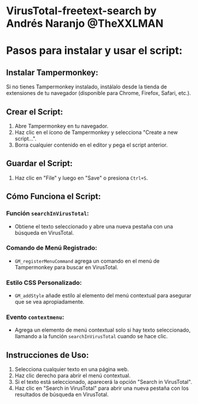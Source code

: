# VirusTotal-freetext-search by Andrés Naranjo @TheXXLMAN
# Pasos para instalar y usar el script:

## Instalar Tampermonkey:

Si no tienes Tampermonkey instalado, instálalo desde la tienda de extensiones de tu navegador (disponible para Chrome, Firefox, Safari, etc.).

## Crear el Script:

1. Abre Tampermonkey en tu navegador.
2. Haz clic en el ícono de Tampermonkey y selecciona "Create a new script...".
3. Borra cualquier contenido en el editor y pega el script anterior.

## Guardar el Script:

1. Haz clic en "File" y luego en "Save" o presiona `Ctrl+S`.

## Cómo Funciona el Script:

### Función `searchInVirusTotal`:

- Obtiene el texto seleccionado y abre una nueva pestaña con una búsqueda en VirusTotal.

### Comando de Menú Registrado:

- `GM_registerMenuCommand` agrega un comando en el menú de Tampermonkey para buscar en VirusTotal.

### Estilo CSS Personalizado:

- `GM_addStyle` añade estilo al elemento del menú contextual para asegurar que se vea apropiadamente.

### Evento `contextmenu`:

- Agrega un elemento de menú contextual solo si hay texto seleccionado, llamando a la función `searchInVirusTotal` cuando se hace clic.

## Instrucciones de Uso:

1. Selecciona cualquier texto en una página web.
2. Haz clic derecho para abrir el menú contextual.
3. Si el texto está seleccionado, aparecerá la opción "Search in VirusTotal".
4. Haz clic en "Search in VirusTotal" para abrir una nueva pestaña con los resultados de búsqueda en VirusTotal.
